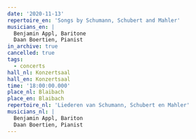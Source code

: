 ```yaml
---
date: '2020-11-13'
repertoire_en: 'Songs by Schumann, Schubert and Mahler'
musicians_en: |
  Benjamin Appl, Baritone
  Daan Boertien, Pianist
in_archive: true
cancelled: true
tags:
  - concerts
hall_nl: Konzertsaal
hall_en: Konzertsaal
time: '18:00:00.000'
place_nl: Blaibach
place_en: Blaibach
repertoire_nl: 'Liederen van Schumann, Schubert en Mahler'
musicians_nl: |
  Benjamin Appl, Bariton
  Daan Boertien, Pianist
---
```


